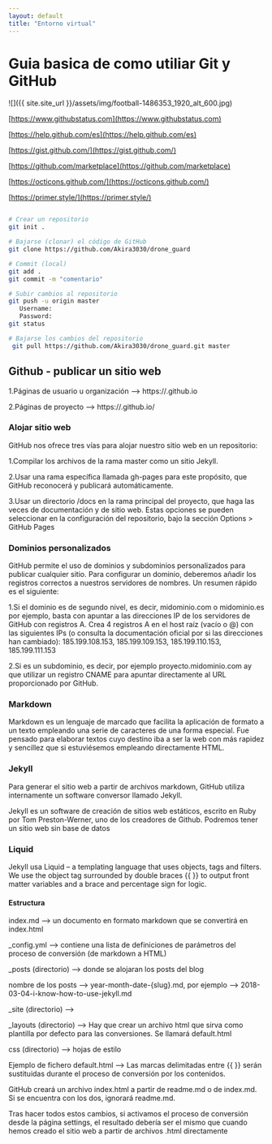 ```yaml
---
layout: default
title: "Entorno virtual"
---
```


# Guia basica de como utiliar Git y GitHub

![]({{ site.site_url }}/assets/img/football-1486353_1920_alt_600.jpg)

[https://www.githubstatus.com](https://www.githubstatus.com)

[https://help.github.com/es](https://help.github.com/es)

[https://gist.github.com/](https://gist.github.com/)

[https://github.com/marketplace](https://github.com/marketplace)

[https://octicons.github.com/](https://octicons.github.com/)

[https://primer.style/](https://primer.style/)







```sh

# Crear un repositorio
git init .

# Bajarse (clonar) el código de GitHub
git clone https://github.com/Akira3030/drone_guard

# Commit (local)
git add .
git commit -m "comentario"

# Subir cambios al repositorio
git push -u origin master
   Username:
   Password:
git status

# Bajarse los cambios del repositorio
 git pull https://github.com/Akira3030/drone_guard.git master
```
## Github - publicar un sitio web
1.Páginas de usuario u organización --> https://<usuario>.github.io
    
2.Páginas de proyecto --> https://<usuario>.github.io/<repositorio>

### Alojar sitio web
GitHub nos ofrece tres vías para alojar nuestro sitio web en un repositorio:

1.Compilar los archivos de la rama master como un sitio Jekyll. 

2.Usar una rama específica llamada gh-pages para este propósito, que GitHub reconocerá y publicará automáticamente.

3.Usar un directorio /docs en la rama principal del proyecto, que haga las veces de documentación y de sitio web. Estas opciones se pueden seleccionar en la configuración del repositorio, bajo la sección Options > GitHub Pages

### Dominios personalizados
GitHub permite el uso de dominios y subdominios personalizados para publicar cualquier sitio. Para configurar un dominio, deberemos añadir los registros correctos a nuestros servidores de nombres. Un resumen rápido es el siguiente:

1.Si el dominio es de segundo nivel, es decir, midominio.com o midominio.es por ejemplo, basta con apuntar a las direcciones IP de los servidores de GitHub con registros A. Crea 4 registros A en el host raíz (vacío o @) con las siguientes IPs (o consulta la documentación oficial por si las direcciones han cambiado):
185.199.108.153, 185.199.109.153, 185.199.110.153, 185.199.111.153 

2.Si es un subdominio, es decir, por ejemplo proyecto.midominio.com ay que utilizar un registro CNAME para apuntar directamente al URL proporcionado por GitHub.

### Markdown

Markdown es un lenguaje de marcado que facilita la aplicación de formato a un texto empleando una serie de caracteres de una forma especial. Fue pensado para elaborar textos cuyo destino iba a ser la web con más rapidez y sencillez que si estuviésemos empleando directamente HTML.

### Jekyll
Para generar el sitio web a partir de archivos markdown, GitHub utiliza internamente un software conversor llamado Jekyll.

Jekyll es un software de creación de sitios web estáticos, escrito en Ruby por Tom Preston-Werner, uno de los creadores de Github. Podremos tener un sitio web sin base de datos 

### Liquid
Jekyll usa Liquid – a templating language that uses objects, tags and filters. We use the object tag surrounded by double braces {{ }} to output front matter variables and a brace and percentage sign for logic.

#### Estructura

index.md --> un documento en formato markdown que se convertirá en index.html

_config.yml --> contiene una lista de definiciones de parámetros del proceso de conversión (de markdown a HTML)

_posts (directorio) --> donde se alojaran los posts del blog 

nombre de los posts --> year-month-date-{slug}.md, por ejemplo --> 2018-03-04-i-know-how-to-use-jekyll.md

_site (directorio) --> 

_layouts (directorio) --> Hay que crear un archivo html que sirva como plantilla por defecto para las conversiones. Se llamará default.html

css (directorio) --> hojas de estilo

Ejemplo de fichero default.html --> Las marcas delimitadas entre {{ }} serán sustituidas durante el proceso de conversión por los contenidos.


GitHub creará un archivo index.html a partir de readme.md o de index.md. Si se encuentra con los dos, ignorará readme.md.


Tras hacer todos estos cambios, si activamos el proceso de conversión desde la página settings, el resultado debería ser el mismo que cuando hemos creado el sitio web a partir de archivos .html directamente





